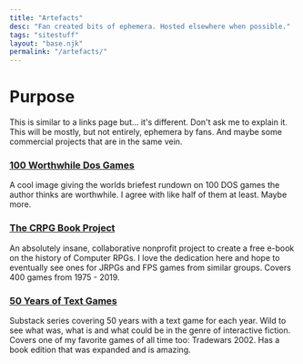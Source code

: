 ```yaml
---
title: "Artefacts"
desc: "Fan created bits of ephemera. Hosted elsewhere when possible."
tags: "sitestuff"
layout: "base.njk"
permalink: "/artefacts/"
---
```


# Purpose 
This is similar to a links page but... it's different. Don't ask me to explain it. This will be mostly, but not entirely, ephemera by fans. And maybe some commercial projects that are in the same vein.

### [100 Worthwhile Dos Games](https://archive.org/details/b7c759649fe8e4f4fafc73ec747a35b611f0694eddbbac059f9b5741d2dd2387) 
A cool image giving the worlds briefest rundown on 100 DOS games the author thinks are worthwhile. I agree with like half of them at least. Maybe more.

### [The CRPG Book Project](https://crpgbook.wordpress.com/) 
An absolutely insane, collaborative nonprofit project to create a free e-book on the history of Computer RPGs. I love the dedication here and hope to eventually see ones for JRPGs and FPS games from similar groups. Covers 400 games from 1975 - 2019.

### [50 Years of Text Games](https://if50.substack.com/) 
Substack series covering 50 years with a text game for each year. Wild to see what was, what is and what could be in the genre of interactive fiction. Covers one of my favorite games of all time too: Tradewars 2002. Has a book edition that was expanded and is amazing.



